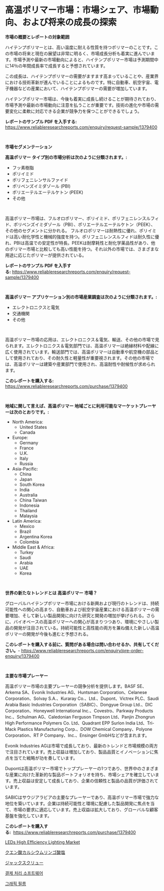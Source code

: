 <p><h1>高温ポリマー市場：市場シェア、市場動向、および将来の成長の探索</h1></p><p><strong>市場の概要とレポートの対象範囲</strong></p>
<p><p>ハイテンプポリマーとは、高い温度に耐える性質を持つポリマーのことです。この市場の将来と現在の展望は非常に明るく、市場成長分析も着実に進んでいます。市場予測や最新の市場動向によると、ハイテンプポリマー市場は予測期間中に14％の年間成長率で成長すると予想されています。</p><p>この成長は、ハイテンプポリマーの需要がますます高まっていることや、産業界における技術革新が進んでいることによるものです。特に自動車、航空宇宙、電子機器などの産業において、ハイテンプポリマーの需要が増加しています。</p><p>ハイテンプポリマー市場は、今後も着実に成長し続けることが期待されており、市場予測や最新の市場動向に注意を払うことが重要です。技術の進化や市場の需要変化に柔軟に対応できる企業が競争力を保つことができるでしょう。</p></p>
<p><strong>レポートのサンプル PDF を入手する:</strong> <a href="https://www.reliableresearchreports.com/enquiry/request-sample/1379400">https://www.reliableresearchreports.com/enquiry/request-sample/1379400</a></p>
<p>&nbsp;</p>
<p><strong>市場セグメンテーション</strong></p>
<p><strong>高温ポリマー タイプ別の市場分析は次のように分類されます。:</strong></p>
<p><ul><li>フッ素樹脂</li><li>ポリイミド</li><li>ポリフェニレンサルファイド</li><li>ポリベンズイミダゾール (PBI)</li><li>ポリエーテルエーテルケトン (PEEK)</li><li>その他</li></ul></p>
<p>&nbsp;</p>
<p><p>高温ポリマー市場は、フルオロポリマー、ポリイミド、ポリフェニレンスルフィド、ポリベンズイミダゾール（PBI）、ポリエーテルエーテルケトン（PEEK）、その他のセグメントに分かれる。 フルオロポリマーは耐熱性に優れ、ポリイミドは高い耐化学性と機械的強度を持つ。ポリフェニレンスルフィドは耐久性に優れ、PBIは高温での安定性が特長。PEEKは耐摩耗性と耐化学薬品性があり、他のポリマー市場と比較しても高い性能を持つ。それ以外の市場では、さまざまな用途に応じたポリマーが提供されている。</p></p>
<p><strong>レポートのサンプル PDF を入手する:</strong>&nbsp;<a href="https://www.reliableresearchreports.com/enquiry/request-sample/1379400">https://www.reliableresearchreports.com/enquiry/request-sample/1379400</a></p>
<p>&nbsp;</p>
<p><strong> 高温ポリマー アプリケーション別の市場産業調査は次のように分類されます。:</strong></p>
<p><ul><li>エレクトロニクスと電気</li><li>交通機関</li><li>その他</li></ul></p>
<p>&nbsp;</p>
<p><p>高温ポリマー市場の応用は、エレクトロニクス＆電気、輸送、その他の市場で見られます。エレクトロニクス＆電気部門では、高温ポリマーは絶縁材料や配線に広く使用されています。輸送部門では、高温ポリマーは自動車や航空機の部品として使用されており、その耐久性と軽量性が重要視されます。その他の市場では、高温ポリマーは建築や産業部門で使用され、高温耐性や耐候性が求められます。</p></p>
<p><strong>このレポートを購入する:</strong>&nbsp; <a href="https://www.reliableresearchreports.com/purchase/1379400">https://www.reliableresearchreports.com/purchase/1379400</a></p>
<p>&nbsp;</p>
<p><strong>地域に関して言えば、高温ポリマー 地域ごとに利用可能なマーケットプレーヤーは次のとおりです。:</strong></p>
<p><ul>
    <li>
        North America:
        <ul>
            <li>United States</li>
            <li>Canada</li>
        </ul>
    </li>
    <li>
        Europe:
        <ul>
            <li>Germany</li>
            <li>France</li>
            <li>U.K.</li>
            <li>Italy</li>
            <li>Russia</li>
        </ul>
    </li>
    <li>
        Asia-Pacific:
        <ul>
            <li>China</li>
            <li>Japan</li>
            <li>South Korea</li>
            <li>India</li>
            <li>Australia</li>
            <li>China Taiwan</li>
            <li>Indonesia</li>
            <li>Thailand</li>
            <li>Malaysia</li>
        </ul>
    </li>
    <li>
        Latin America:
        <ul>
            <li>Mexico</li>
            <li>Brazil</li>
            <li>Argentina Korea</li>
            <li>Colombia</li>
        </ul>
    </li>
    <li>
        Middle East & Africa:
        <ul>
            <li>Turkey</li>
            <li>Saudi</li>
            <li>Arabia</li>
            <li>UAE</li>
            <li>Korea</li>
        </ul>
    </li>
    </ul></p>
<p>&nbsp;</p>
<p><strong>世界の新たなトレンドとは 高温ポリマー 市場？</strong></p>
<p><p>グローバルハイテンプポリマー市場における新興および現行のトレンドは、持続可能性への関心の高まり、自動車および航空宇宙産業における高温ポリマーの需要増加、そして新しい製品開発に向けた研究と開発の増加が挙げられる。さらに、バイオベースの高温ポリマーへの関心が高まりつつあり、環境にやさしい製品の開発が注目されている。持続可能性と高性能の両方を兼ね備えた新しい高温ポリマーの開発が今後も進むと予想される。</p></p>
<p><strong>このレポートを購入する前に、質問がある場合は問い合わせるか、共有してください。</strong>- <a href="https://www.reliableresearchreports.com/enquiry/pre-order-enquiry/1379400">https://www.reliableresearchreports.com/enquiry/pre-order-enquiry/1379400</a></p>
<p>&nbsp;</p>
<p><strong>主要な市場プレーヤー</strong></p>
<p><p>高温ポリマー市場の主要プレーヤーの競争分析を提供します。BASF SE、Arkema SA、Evonik Industries AG、Huntsman Corporation、Celanese Corporation、Solvay S.A.、Kuraray Co.、Ltd.、Dupont、Victrex PLC、Saudi Arabia Basic Industries Corporation（SABIC）、Dongyue Group Ltd.、DIC Corporation、Honeywell International Inc.、Covestro、Parkway Products Inc.、Schulman AG、Caledonian Ferguson Timpson Ltd、Panjin Zhongrun High Performance Polymers Co. Ltd、Quadrant EPP Surlon India Ltd、Tri-Mack Plastics Manufacturing Corp.、DOW Chemical Company、Polyone Corporation、RT P Company、Inc.、Ensinger GmbHなどが含まれます。</p><p>Evonik Industries AGは市場で成長しており、最新のトレンドと市場規模の両方で注目されています。売上収益は増加しており、製品品質とイノベーションに焦点を当てた戦略が功を奏しています。</p><p>Dupontは高温ポリマー市場でトッププレーヤーの1つであり、世界中のさまざまな産業に向けた革新的な製品ポートフォリオを持ち、市場シェアを確立しています。売上収益は安定して成長しており、企業の信頼性と製品の品質が評価されています。</p><p>SABICはサウジアラビアの主要なプレーヤーであり、高温ポリマー市場で強力な地位を築いています。企業は持続可能性と環境に配慮した製品開発に焦点を当て、市場の要求に適応しています。売上収益は拡大しており、グローバルな顧客基盤を強化しています。</p></p>
<p><strong>このレポートを購入する:</strong>&nbsp;&nbsp;<a href="https://www.reliableresearchreports.com/purchase/1379400">https://www.reliableresearchreports.com/purchase/1379400</a></p>
<p><p><a href="https://github.com/RickHolmes3/Market-Research-Report-List-3/blob/main/leds-high-efficiency-lighting-market.md">LEDs High Efficiency Lighting Market</a></p><p><a href="https://github.com/zekaoe592392/Market-Research-Report-List-1/blob/main/4559691186573.md">クエン酸カルシウムリンゴ酸塩</a></p><p><a href="https://github.com/cnnriuez22368/Market-Research-Report-List-1/blob/main/6190729186574.md">ジャックスクリュー</a></p><p><a href="https://medium.com/@cliftonfisher9067/%EC%A7%80%EB%B6%88-%EC%B2%98%EB%A6%AC-%EC%86%8C%ED%94%84%ED%8A%B8%EC%9B%A8%EC%96%B4-%EC%8B%9C%EC%9E%A5-%EA%B7%9C%EB%AA%A8%EB%8A%94-%EA%B8%80%EB%A1%9C%EB%B2%8C-%EC%82%B0%EC%97%85%EC%97%90%EC%84%9C-%EA%B0%80%EC%9E%A5-%EC%A2%8B%EC%9D%80-%EB%A7%88%EC%BC%80%ED%8C%85-%EC%B1%84%EB%84%90%EC%9D%84-%EB%B3%B4%EC%97%AC%EC%A4%8D%EB%8B%88%EB%8B%A4-e579224b7e5b">결제 처리 소프트웨어</a></p><p><a href="https://github.com/crfsywufhm81415/Market-Research-Report-List-1/blob/main/1804288186538.md">그래픽 필름</a></p></p>